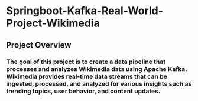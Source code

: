 # Springboot-Kafka-Real-World-Project-Wikimedia

## Project Overview

###  The goal of this project is to create a data pipeline that processes and analyzes Wikimedia data using Apache Kafka. Wikimedia provides real-time data streams that can be ingested, processed, and analyzed for various insights such as trending topics, user behavior, and content updates.
